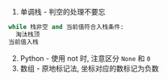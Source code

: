 1. 单调栈 - 判空的处理不要忘
```Python
while 栈非空 and 当前值符合入栈条件:
  淘汰栈顶
当前值入栈
```

2. Python - 使用 not 时, 注意区分 `None` 和 `0`
3. 数组 - 原地标记法, 坐标对应的数标记为负数
